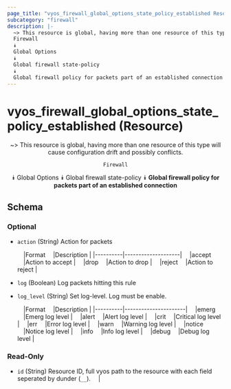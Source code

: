 ```yaml
---
page_title: "vyos_firewall_global_options_state_policy_established Resource - terraform-provider-vyos"
subcategory: "firewall"
description: |-
  ~> This resource is global, having more than one resource of this type will cause configuration drift and possibly conflicts.
  Firewall
  ⯯
  Global Options
  ⯯
  Global firewall state-policy
  ⯯
  Global firewall policy for packets part of an established connection
---
```


# vyos_firewall_global_options_state_policy_established (Resource)
<center>

~> This resource is global, having more than one resource of this type will cause configuration drift and possibly conflicts.

	Firewall
⯯
Global Options
⯯
Global firewall state-policy
⯯
**Global firewall policy for packets part of an established connection**


</center>

## Schema

### Optional

- `action` (String) Action for packets

    &emsp;|Format  &emsp;|Description       |
    |----------|--------------------|
    &emsp;|accept  &emsp;|Action to accept  |
    &emsp;|drop    &emsp;|Action to drop    |
    &emsp;|reject  &emsp;|Action to reject  |
- `log` (Boolean) Log packets hitting this rule
- `log_level` (String) Set log-level. Log must be enable.

    &emsp;|Format  &emsp;|Description         |
    |----------|----------------------|
    &emsp;|emerg   &emsp;|Emerg log level     |
    &emsp;|alert   &emsp;|Alert log level     |
    &emsp;|crit    &emsp;|Critical log level  |
    &emsp;|err     &emsp;|Error log level     |
    &emsp;|warn    &emsp;|Warning log level   |
    &emsp;|notice  &emsp;|Notice log level    |
    &emsp;|info    &emsp;|Info log level      |
    &emsp;|debug   &emsp;|Debug log level     |

### Read-Only

- `id` (String) Resource ID, full vyos path to the resource with each field seperated by dunder (`__`).  &emsp;|
